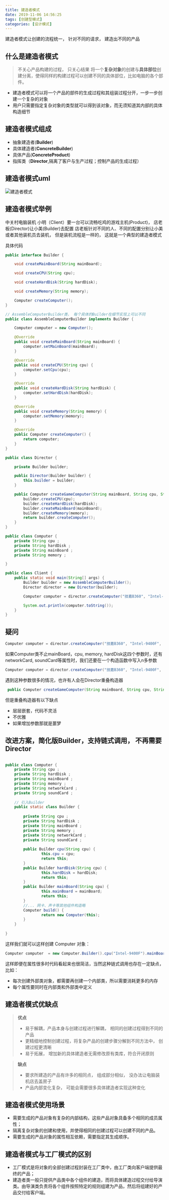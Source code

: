 ```yaml
---
title: 建造者模式
date: 2019-11-06 14:56:25
tags: [创建型模式]
categories: [设计模式]
---
```


建造者模式让创建的流程统一， 针对不同的请求， 建造出不同的产品

<!-- more -->

## 什么是建造者模式
> 不关心产品构建的过程， 只关心结果
> 将一个**复杂对象**的创建与**具体部位**创建分离，使得同样的构建过程可以创建不同的具体部位，比如电脑的各个部件。

- 建造者模式可以将一个产品的部件的生成过程和其组装过程分开，一步一步创建一个复杂的对象
- 用户只需要指定复杂对象的类型就可以得到该对象，而无须知道其内部的具体构造细节

## 建造者模式组成
- 抽象建造者(**Builder**)
- 具体建造者(**ConcreteBuilder**)
- 具体产品(**ConcreteProduct**)
- 指挥类（**Director**,隔离了客户与生产过程；控制产品的生成过程）

## 建造者模式uml
![建造者模式](建造者模式.jpg)

## 建造者模式举例
中关村电脑装机
小明（Client）要一台可以流畅吃鸡的游戏主机(Product)， 店老板(Director)让小美(Builder)去配置
店老板针对不同的人、不同的配置分别让小美或者其他装机员去装机， 但是装机流程是一样的， 这就是一个典型的建造者模式

具体代码

```java
public interface Builder {

    void createMainBoard(String mainBoard);

    void createCPU(String cpu);

    void createHardDisk(String hardDisk);

    void createMemory(String memory);

    Computer createComputer();
}

```

```java
// AssembleComputerBuilder类， 每个具体的Builder在细节实现上可以不同
public class AssembleComputerBuilder implements Builder {

    Computer computer = new Computer();

    @Override
    public void createMainBoard(String mainBoard) {
        computer.setMainBoard(mainBoard);
    }

    @Override
    public void createCPU(String cpu) {
        computer.setCpu(cpu);
    }

    @Override
    public void createHardDisk(String hardDisk) {
        computer.setHardDisk(hardDisk);
    }

    @Override
    public void createMemory(String memory) {
        computer.setMemory(memory);
    }

    @Override
    public Computer createComputer() {
        return computer;
    }
}

```

```java
public class Director {

    private Builder builder;

    public Director(Builder builder) {
        this.builder = builder;
    }

    public Computer createGameComputer(String mainBoard, String cpu, String memory, String hardDisk) {
        builder.createCPU(cpu);
        builder.createHardDisk(hardDisk);
        builder.createMainBoard(mainBoard);
        builder.createMemory(memory);
        return builder.createComputer();
    }
}
```

```java
public class Computer {
    private String cpu ;
    private String hardDisk ;
    private String mainBoard ;
    private String memory ;

}
```

```java
public class Client {
    public static void main(String[] args) {
        Builder builder = new AssembleComputerBuilder();
        Director director = new Director(builder);

        Computer computer = director.createComputer("技嘉B360", "Intel-9400F", "Hyper 8G", "希捷 2T");

        System.out.println(computer.toString());
    }
}

```

## 疑问
```java
Computer computer = director.createComputer("技嘉B360", "Intel-9400F", "Hyper 8G", "希捷 2T");
```

如果Computer类不止mainBoard，cpu, memory, hardDisk这四个参数时，还有networkCard, soundCard等属性时，我们还要在一个构造函数中写入n多参数
 
```java
Computer computer = director.createComputer("技嘉B360", "Intel-9400F", "Hyper 8G", "希捷 2T", "networkCard", "soundCard", "xxx");
```
遇到这种参数很多的情况，也许有人会在Director重叠构造器

```java
 public Computer createGameComputer(String mainBoard, String cpu, String memory, String hardDisk, String xxx, String xxx) {
```
但是重叠构造器有以下缺点

* 层层嵌套，代码不灵活
* 不优雅
* 如果增加参数那就是噩梦

## 改进方案，简化版Builder，支持链式调用， 不再需要Director
```java

public class Computer {
	private String cpu ;
	private String hardDisk ;
	private String mainBoard ;
	private String memory ;
	private String networkCard ;
	private String soundCard ;
	
	// 引入Builder
	public static class Builder {
	
		private String cpu ;
		private String hardDisk ;
		private String mainBoard ;
		private String memory ;
		private String networkCard ;
		private String soundCard ;
		
		public Builder cpu(String cpu) {
		        this.cpu = cpu;
		        return this;
		}
		public Builder hardDisk(String cpu) {
		        this.hardDisk = hardDisk;
		        return this;
		}
		public Builder mainBoard(String cpu) {
		        this.mainBoard = mainBoard;
		        return this;
		}
		//... 网卡、声卡等其他组件构造略
		Computer build() {
	        	return new Computer(this);
		}
	}
    
}
```
这样我们就可以这样创建 Computer 对象：

```java
Computer computer  = new Computer.Builder().cpu("Intel-9400F").mainBoard("技嘉360主板").graphics("Nvida 显卡").hardDisk("希捷2t硬盘"). networkCard("千兆网卡").soundCard("高保真声卡").build();

```
这样即便在属性很多时代码看起来也很简洁，当然这种链式调用也存在一定缺点，比如：

* 每次创建外部类对象，都需要再创建一个内部类，所以需要消耗更多的内存
* 每个属性要同时在内部类和外部类中定义


## 建造者模式优缺点
> **优点**
> * 易于解耦，产品本身与创建过程进行解耦， 相同的创建过程得到不同的产品
> * 更精细地控制创建过程，将复杂产品的创建步骤分解到不同方法中， 创建过程更清晰
> * 易于拓展， 增加新的具体建造者无需修改原有类库，符合开闭原则 

> **缺点**
> * 要求所建造的产品有许多的相同点， 组成部分相似， 没办法让电脑装机店去盖房子
> * 产品内部变化复杂， 可能会需要很多具体建造者实现这种变化

## 建造者模式使用场景
* 需要生成的产品对象有复杂的内部结构，这些产品对象具备多个相同的成员属性；
* 隔离复杂对象的创建和使用，并使得相同的创建过程可以创建不同的产品。
* 需要生成的产品对象的属性相互依赖，需要指定其生成顺序。

## 建造者模式与工厂模式的区别
* 工厂模式是将对象的全部创建过程封装在工厂类中，由工厂类向客户端提供最终的产品；
* 建造者类一般只提供产品类中各个组件的建造，而将具体建造过程交付给导演类。由导演类负责将各个组件按照特定的规则组建为产品，然后将组建好的产品交付给客户端。
